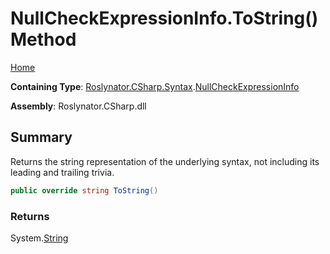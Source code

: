 # NullCheckExpressionInfo\.ToString\(\) Method <a name="_Top"></a>

[Home](../../../../../README.md)

**Containing Type**: [Roslynator.CSharp.Syntax](../../README.md#_Top)\.[NullCheckExpressionInfo](../README.md#_Top)

**Assembly**: Roslynator\.CSharp\.dll

## Summary

Returns the string representation of the underlying syntax, not including its leading and trailing trivia\.

```csharp
public override string ToString()
```

### Returns

System\.[String](https://docs.microsoft.com/en-us/dotnet/api/system.string)

